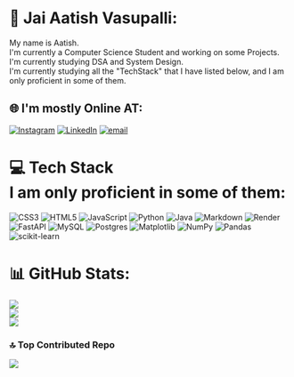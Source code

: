 # 💫 Jai Aatish Vasupalli:
My name is Aatish.<br>I'm currently a Computer Science Student and working on some Projects.<br>I'm currently studying DSA and System Design.<br>I'm currently studying all the "TechStack" that I have listed below, and I am only proficient in some of them.


## 🌐 I'm mostly Online AT:
[![Instagram](https://img.shields.io/badge/Instagram-%23E4405F.svg?logo=Instagram&logoColor=white)](https://instagram.com/@aatish_vasupalli) [![LinkedIn](https://img.shields.io/badge/LinkedIn-%230077B5.svg?logo=linkedin&logoColor=white)](https://linkedin.com/in/@Jai_Aatish_Vasupalli) [![email](https://img.shields.io/badge/Email-D14836?logo=gmail&logoColor=white)](mailto:bhootpolice45@gmail.com) 

# 💻 Tech Stack<br>I am only proficient in some of them:
![CSS3](https://img.shields.io/badge/css3-%231572B6.svg?style=for-the-badge&logo=css3&logoColor=white) ![HTML5](https://img.shields.io/badge/html5-%23E34F26.svg?style=for-the-badge&logo=html5&logoColor=white) ![JavaScript](https://img.shields.io/badge/javascript-%23323330.svg?style=for-the-badge&logo=javascript&logoColor=%23F7DF1E) ![Python](https://img.shields.io/badge/python-3670A0?style=for-the-badge&logo=python&logoColor=ffdd54) ![Java](https://img.shields.io/badge/java-%23ED8B00.svg?style=for-the-badge&logo=openjdk&logoColor=white) ![Markdown](https://img.shields.io/badge/markdown-%23000000.svg?style=for-the-badge&logo=markdown&logoColor=white) ![Render](https://img.shields.io/badge/Render-%46E3B7.svg?style=for-the-badge&logo=render&logoColor=white) ![FastAPI](https://img.shields.io/badge/FastAPI-005571?style=for-the-badge&logo=fastapi) ![MySQL](https://img.shields.io/badge/mysql-4479A1.svg?style=for-the-badge&logo=mysql&logoColor=white) ![Postgres](https://img.shields.io/badge/postgres-%23316192.svg?style=for-the-badge&logo=postgresql&logoColor=white) ![Matplotlib](https://img.shields.io/badge/Matplotlib-%23ffffff.svg?style=for-the-badge&logo=Matplotlib&logoColor=black) ![NumPy](https://img.shields.io/badge/numpy-%23013243.svg?style=for-the-badge&logo=numpy&logoColor=white) ![Pandas](https://img.shields.io/badge/pandas-%23150458.svg?style=for-the-badge&logo=pandas&logoColor=white) ![scikit-learn](https://img.shields.io/badge/scikit--learn-%23F7931E.svg?style=for-the-badge&logo=scikit-learn&logoColor=white)
# 📊 GitHub Stats:
![](https://github-readme-stats.vercel.app/api?username=Vasupalli0&theme=dark&hide_border=false&include_all_commits=false&count_private=false)<br/>
![](https://nirzak-streak-stats.vercel.app/?user=Vasupalli0&theme=dark&hide_border=false)<br/>
![](https://github-readme-stats.vercel.app/api/top-langs/?username=Vasupalli0&theme=dark&hide_border=false&include_all_commits=false&count_private=false&layout=compact)

### 🔝 Top Contributed Repo
![](https://github-contributor-stats.vercel.app/api?username=Vasupalli0&limit=5&theme=dark&combine_all_yearly_contributions=true)

<!-- Proudly created with GPRM ( https://gprm.itsvg.in ) -->
